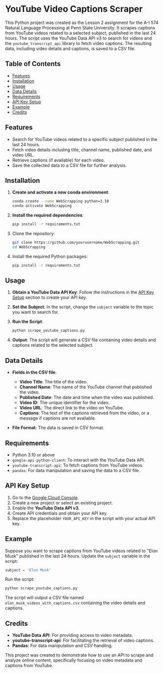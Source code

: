 
# YouTube Video Captions Scraper

This Python project was created as the Lesson 2 assignment for the A-I 574 Natural Language Processing at Penn State University. It scrapes captions from YouTube videos related to a selected subject, published in the last 24 hours. The script uses the YouTube Data API v3 to search for videos and the `youtube_transcript_api` library to fetch video captions. The resulting data, including video details and captions, is saved to a CSV file.

## Table of Contents

- [Features](#features)
- [Installation](#installation)
- [Usage](#usage)
- [Data Details](#data-details)
- [Requirements](#requirements)
- [API Key Setup](#api-key-setup)
- [Example](#example)
- [Credits](#credits)

## Features

- Search for YouTube videos related to a specific subject published in the last 24 hours.
- Fetch video details including title, channel name, published date, and video URL.
- Retrieve captions (if available) for each video.
- Save the collected data to a CSV file for further analysis.


## Installation

1. **Create and activate a new conda environment**:
   ```bash
   conda create --name WebScrapping python=3.10
   conda activate WebScrapping
   ```

2. **Install the required dependencies**:
   ```bash
   pip install -r requirements.txt
   ```


1. Clone the repository:

    ```bash
    git clone https://github.com/yourusername/WebScrapping.git
    cd WebScrapping
    ```

2. Install the required Python packages:

    ```bash
    pip install -r requirements.txt
    ```

## Usage

1. **Obtain a YouTube Data API Key**: Follow the instructions in the [API Key Setup](#api-key-setup) section to create your API key.

2. **Set the Subject**: In the script, change the `subject` variable to the topic you want to search for.

3. **Run the Script**:

    ```bash
    python scrape_youtube_captions.py
    ```

4. **Output**: The script will generate a CSV file containing video details and captions related to the selected subject.

## Data Details

- **Fields in the CSV file**:
  - **Video Title**: The title of the video.
  - **Channel Name**: The name of the YouTube channel that published the video.
  - **Published Date**: The date and time when the video was published.
  - **Video ID**: The unique identifier for the video.
  - **Video URL**: The direct link to the video on YouTube.
  - **Captions**: The text of the captions retrieved from the video, or a message if captions are not available.

- **File Format**: The data is saved in CSV format.

## Requirements

- Python 3.10 or above
- `google-api-python-client`: To interact with the YouTube Data API.
- `youtube-transcript-api`: To fetch captions from YouTube videos.
- `pandas`: For data manipulation and saving the data to a CSV file.

## API Key Setup

1. Go to the [Google Cloud Console](https://console.cloud.google.com/).
2. Create a new project or select an existing project.
3. Enable the **YouTube Data API v3**.
4. Create API credentials and obtain your API key.
5. Replace the placeholder `YOUR_API_KEY` in the script with your actual API key.

## Example

Suppose you want to scrape captions from YouTube videos related to "Elon Musk" published in the last 24 hours. Update the `subject` variable in the script:

```python
subject = 'Elon Musk'
```

Run the script:

```bash
python scrape_youtube_captions.py
```

The script will output a CSV file named `elon_musk_videos_with_captions.csv` containing the video details and captions.

## Credits

- **YouTube Data API**: For providing access to video metadata.
- **youtube-transcript-api**: For facilitating the retrieval of video captions.
- **Pandas**: For data manipulation and CSV handling.

This project was created to demonstrate how to use an API to scrape and analyze online content, specifically focusing on video metadata and captions from YouTube.
